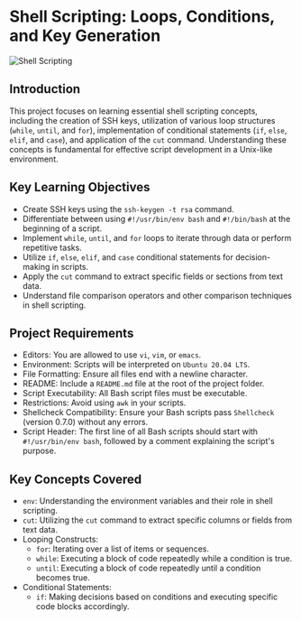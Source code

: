 # Shell Scripting: Loops, Conditions, and Key Generation

![Shell Scripting](https://phoenixnap.com/kb/wp-content/uploads/2021/12/individual.sh-for-loop-script.png)

## Introduction

This project focuses on learning essential shell scripting concepts, including the creation of SSH keys, utilization of various loop structures (`while`, `until`, and `for`), implementation of conditional statements (`if`, `else`, `elif`, and `case`), and application of the `cut` command. Understanding these concepts is fundamental for effective script development in a Unix-like environment.

## Key Learning Objectives

- Create SSH keys using the `ssh-keygen -t rsa` command.
- Differentiate between using `#!/usr/bin/env bash` and `#!/bin/bash` at the beginning of a script.
- Implement `while`, `until`, and `for` loops to iterate through data or perform repetitive tasks.
- Utilize `if`, `else`, `elif`, and `case` conditional statements for decision-making in scripts.
- Apply the `cut` command to extract specific fields or sections from text data.
- Understand file comparison operators and other comparison techniques in shell scripting.

## Project Requirements

- Editors: You are allowed to use `vi`, `vim`, or `emacs`.
- Environment: Scripts will be interpreted on `Ubuntu 20.04 LTS`.
- File Formatting: Ensure all files end with a newline character.
- README: Include a `README.md` file at the root of the project folder.
- Script Executability: All Bash script files must be executable.
- Restrictions: Avoid using `awk` in your scripts.
- Shellcheck Compatibility: Ensure your Bash scripts pass `Shellcheck` (version 0.7.0) without any errors.
- Script Header: The first line of all Bash scripts should start with `#!/usr/bin/env bash`, followed by a comment explaining the script's purpose.
  
## Key Concepts Covered

- `env`: Understanding the environment variables and their role in shell scripting.
- `cut`: Utilizing the `cut` command to extract specific columns or fields from text data.
- Looping Constructs:
  - `for`: Iterating over a list of items or sequences.
  - `while`: Executing a block of code repeatedly while a condition is true.
  - `until`: Executing a block of code repeatedly until a condition becomes true.
- Conditional Statements:
  - `if`: Making decisions based on conditions and executing specific code blocks accordingly.

